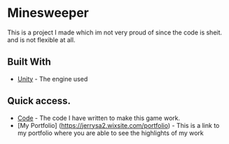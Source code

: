 # Minesweeper

This is a project I made which im not very proud of since the code is sheit. and is not flexible at all.

## Built With

* [Unity](https://unity3d.com) - The engine used

## Quick access.

* [Code](https://github.com/samjerry/Mine-Sweeper/tree/master/Assets/Scripts) - The code I have written to make this game work.
* [My Portfolio] (https://jerrysa2.wixsite.com/portfolio) - This is a link to my portfolio where you are able to see the highlights of my work
